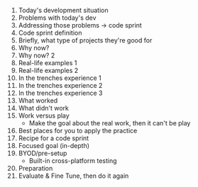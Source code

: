 1. Today's development situation
2. Problems with today's dev
3. Addressing those problems -> code sprint
4. Code sprint definition
5. Briefly, what type of projects they're good for
6. Why now?
7. Why now? 2
7. Real-life examples 1
8. Real-life examples 2
9. In the trenches experience 1
10. In the trenches experience 2
11. In the trenches experience 3
12. What worked
13. What didn't work
14. Work versus play
    - Make the goal about the real work, then it can't be play
15. Best places for you to apply the practice
16. Recipe for a code sprint
17. Focused goal (in-depth)
18. BYOD/pre-setup
    - Built-in cross-platform testing
19. Preparation
20. Evaluate & Fine Tune, then do it again
